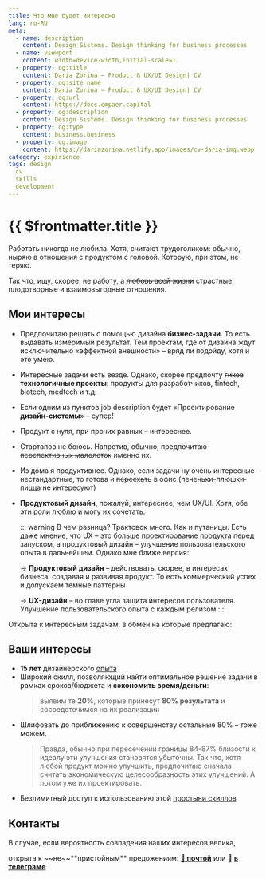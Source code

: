 ```yaml
---
title: Что мне будет интересно
lang: ru-RU
meta:
  - name: description
    content: Design Sistems. Design thinking for business processes
  - name: viewport
    content: width=device-width,initial-scale=1
  - property: og:title
    content: Daria Zorina – Product & UX/UI Design| CV
  - property: og:site_name
    content: Daria Zorina – Product & UX/UI Design| CV
  - property: og:url
    content: https://docs.empaer.capital
  - property: og:description
    content: Design Sistems. Design thinking for business processes
  - property: og:type
    content: business.business
  - property: og:image
    content: https://dariazorina.netlify.app/images/cv-daria-img.webp
category: expirience
tags: design
  cv
  skills
  development
---
```


# {{ $frontmatter.title }}

Работать никогда не любила. Хотя, считают трудоголиком: обычно, ныряю в отношения с продуктом с головой. Которую, при этом, не теряю.

Так что, ищу, скорее, не работу, а ~~любовь всей жизни~~ страстные, плодотворные и взаимовыгодные отношения.

## Мои интересы

- Предпочитаю решать с помощью дизайна **бизнес-задачи**. То есть выдавать измеримый результат. Тем проектам, где от дизайна ждут исключительно «эффектной внешности» – вряд ли подойду, хотя и это умею.
- Интересные задачи есть везде. Однако, скорее предпочту ~~гиков~~ **технологичные проекты**: продукты для разработчиков, fintech, biotech, medtech и т.д.
- Если одним из пунктов job description будет «Проектирование **дизайн-системы**» – супер!
- Продукт с нуля, при прочих равных – интереснее.
- Стартапов не боюсь. Напротив, обычно, предпочитаю ~~перспективных малолеток~~ именно их.
- Из дома я продуктивнее. Однако, если задачи ну очень интересные-нестандартные, то готова и ~~переехать~~ в офис (печеньки-плюшки-пицца не интересуют)
- **Продуктовый дизайн**, пожалуй, интереснее, чем UX/UI. Хотя, обе эти роли люблю и могу их сочетать.

  ::: warning В чем разница?
  Трактовок много. Как и путаницы. Есть даже мнение, что UX – это больше проектирование продукта перед запуском, а продуктовый дизайн – улучшение пользовательского опыта в дальнейшем.
  Однако мне ближе версия:

  &#8594; **Продуктовый дизайн** – действовать, скорее, в интересах бизнеса, создавая и развивая продукт. То есть коммерческий успех и допускаем темные паттерны

  &#8594; **UX-дизайн** – во главе угла защита интересов пользователя. Улучшение пользовательского опыта с каждым релизом
  :::

Открыта к интересным задачам, в обмен на которые предлагаю:

## Ваши интересы

- **15 лет** дизайнерского [опыта](../expirience/README.md)
- Широкий скилл, позволяющий найти оптимальное решение задачи в рамках сроков/бюджета и **сэкономить время/деньги**:
  > выявим те **20%**, которые принесут **80% результата** и сосредоточимся на их реализации
- Шлифовать до приближению к совершенству остальные 80% – тоже можем.
  > Правда, обычно при пересечении границы 84-87% близости к идеалу эти улучшения становятся убыточны. Так что, хотя любой продукт можно улучшить, предпочитаю сначала считать экономическую целесообразность этих улучшений. А потом уже их проектировать.
- Безлимитный доступ к использованию этой [простыни скиллов](../skills/README.md)

## Контакты

<Card>
<p>В случае, если вероятность совпадения наших интересов велика, </p>
<p>открыта к ~~не~~**пристойным** предожениям:  <a href="mailto:darrrinagym@gmail.com" target="\_blank"><strong> 📨 почтой</strong></a> или 💬 <a href="https://telegram.me/darrrina" target="\_blank"> <strong>в телеграме</strong></a></p></Card>
